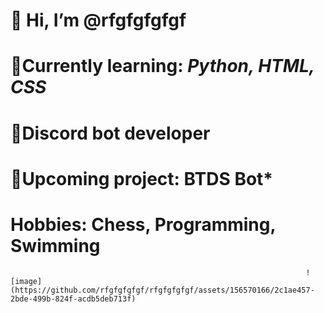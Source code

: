 # 👋 Hi, I’m @rfgfgfgfgf
# 📗Currently learning: ***Python, HTML, CSS***
# 📱Discord bot developer                                                                                                                                                      
# 🤖**Upcoming project: BTDS Bot***
# Hobbies: Chess, Programming, Swimming

                                                                      ![image](https://github.com/rfgfgfgfgf/rfgfgfgfgf/assets/156570166/2c1ae457-2bde-499b-824f-acdb5deb713f)


 
 
 




